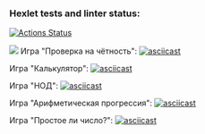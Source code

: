 ### Hexlet tests and linter status:
[![Actions Status](https://github.com/TasamayaNatalia/java-project-61/actions/workflows/hexlet-check.yml/badge.svg)](https://github.com/TasamayaNatalia/java-project-61/actions)



<a href="https://codeclimate.com/github/TasamayaNatalia/java-project-61/maintainability"><img src="https://api.codeclimate.com/v1/badges/9d8f2a81552be0dbc35c/maintainability" /></a>
Игра "Проверка на чётность":
[![asciicast]({https://asciinema.org/a/Uonw6FaQjU6KiMdsUoNUVgk8H}.svg)]({https://asciinema.org/a/Uonw6FaQjU6KiMdsUoNUVgk8H})  

Игра "Калькулятор":
[![asciicast]({https://asciinema.org/a/X4SoYZiNmIV3g2C0kuS2xGMtw}.svg)]({https://asciinema.org/a/X4SoYZiNmIV3g2C0kuS2xGMtw})  

Игра "НОД":
[![asciicast]({https://asciinema.org/a/PFU3b0Q8BJCrDJecYPChVCFEt}.svg)]({https://asciinema.org/a/PFU3b0Q8BJCrDJecYPChVCFEt})  

Игра "Арифметическая прогрессия":
[![asciicast]({https://asciinema.org/a/uWy50jrJg5JeVqFkAKl6CItxX}.svg)]({https://asciinema.org/a/uWy50jrJg5JeVqFkAKl6CItxX})  

Игра "Простое ли число?":
[![asciicast]({https://asciinema.org/a/FQdZN50mGTXLdUiK24d8595KN}.svg)]({https://asciinema.org/a/FQdZN50mGTXLdUiK24d8595KN})  

